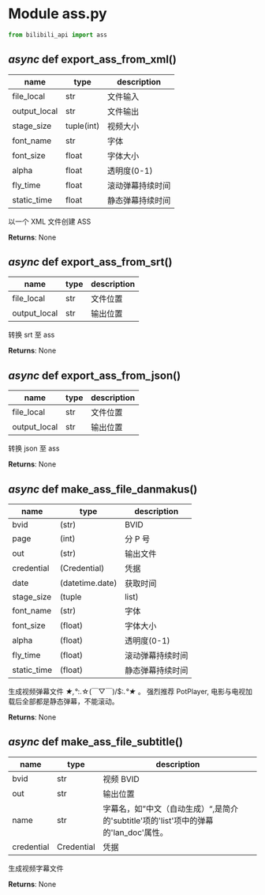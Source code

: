 # Module ass.py

``` python
from bilibili_api import ass
```

## _async_ def export_ass_from_xml()

| name | type | description |
| ---- | ---- | ----------- |
| file_local | str | 文件输入 |
| output_local | str | 文件输出 |
| stage_size | tuple(int) | 视频大小 |
| font_name | str | 字体 |
| font_size | float | 字体大小 |
| alpha | float | 透明度(0-1) |
| fly_time | float | 滚动弹幕持续时间 |
| static_time | float | 静态弹幕持续时间 |

以一个 XML 文件创建 ASS

**Returns**: None

## _async_ def export_ass_from_srt()

| name | type | description |
| ---- | ---- | ----------- |
| file_local | str | 文件位置 |
| output_local | str | 输出位置 |

转换 srt 至 ass

**Returns**: None

## _async_ def export_ass_from_json()

| name | type | description |
| ---- | ---- | ----------- |
| file_local | str | 文件位置 |
| output_local | str | 输出位置 |

转换 json 至 ass

**Returns**: None

## _async_ def make_ass_file_danmakus()

| name | type | description |
| ---- | ---- | ----------- |
| bvid | (str)             | BVID |
| page | (int)                | 分 P 号 |
| out | (str)              | 输出文件 |
| credential | (Credential)| 凭据 |
| date | (datetime.date)   | 获取时间 |
| stage_size | (tuple|list)| 尺寸，一般都是 1920x1080 |
| font_name | (str)        | 字体 |
| font_size | (float)      | 字体大小 |
| alpha | (float)          | 透明度(0-1) |
| fly_time | (float)       | 滚动弹幕持续时间 |
| static_time | (float)    | 静态弹幕持续时间 |

生成视频弹幕文件 *★,°*:.☆(￣▽￣)/$:*.°★* 。
强烈推荐 PotPlayer, 电影与电视加载后全部都是静态弹幕，不能滚动。

**Returns**: None

## _async_ def make_ass_file_subtitle()

| name | type | description |
| ---- | ---- | ----------- |
| bvid | str | 视频 BVID |
| out | str | 输出位置 |
| name | str | 字幕名，如”中文（自动生成）“,是简介的'subtitle'项的'list'项中的弹幕的'lan_doc'属性。|
| credential | Credential | 凭据 |

生成视频字幕文件

**Returns**: None
